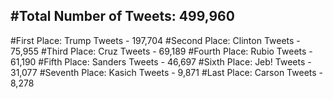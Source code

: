 #Total Number of Tweets: 499,960 
---
#First Place: Trump Tweets - 197,704
#Second Place: Clinton Tweets - 75,955
#Third Place: Cruz Tweets - 69,189
#Fourth Place: Rubio Tweets - 61,190
#Fifth Place: Sanders Tweets - 46,697
#Sixth Place: Jeb! Tweets - 31,077
#Seventh Place: Kasich Tweets - 9,871
#Last Place: Carson Tweets - 8,278
